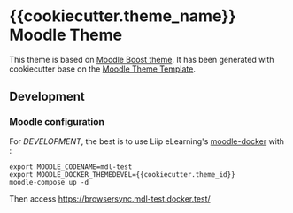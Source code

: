 # {{cookiecutter.theme_name}} Moodle Theme

This theme is based on [Moodle Boost theme](https://docs.moodle.org/35/en/Boost_theme).
It has been generated with cookiecutter base on the [Moodle Theme Template](https://github.com/liip-elearning/moodle-theme-template).

## Development

### Moodle configuration

For _DEVELOPMENT_, the best is to use Liip eLearning's [moodle-docker](https://github.com/liip-elearning/moodle-docker/) with :

```
export MOODLE_CODENAME=mdl-test
export MOODLE_DOCKER_THEMEDEVEL={{cookiecutter.theme_id}}
moodle-compose up -d
```

Then access https://browsersync.mdl-test.docker.test/
